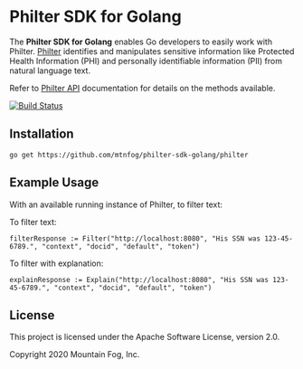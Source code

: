 # Philter SDK for Golang

The **Philter SDK for Golang** enables Go developers to easily work with Philter. [Philter](https://www.mtnfog.com/products/philter/) identifies and manipulates sensitive information like Protected Health Information (PHI) and personally identifiable information (PII) from natural language text.

Refer to [Philter API](https://philter.mtnfog.com/api/) documentation for details on the methods available.

[![Build Status](https://travis-ci.org/mtnfog/philter-sdk-golang.svg?branch=master)](https://travis-ci.org/mtnfog/philter-sdk-golang)

## Installation

`go get https://github.com/mtnfog/philter-sdk-golang/philter`

## Example Usage

With an available running instance of Philter, to filter text:

To filter text:

```
filterResponse := Filter("http://localhost:8080", "His SSN was 123-45-6789.", "context", "docid", "default", "token")
```

To filter with explanation:

```
explainResponse := Explain("http://localhost:8080", "His SSN was 123-45-6789.", "context", "docid", "default", "token")
```

## License

This project is licensed under the Apache Software License, version 2.0.

Copyright 2020 Mountain Fog, Inc.
